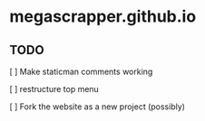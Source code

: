 # megascrapper.github.io

## TODO
[ ] Make staticman comments working

[ ] restructure top menu

[ ] Fork the website as a new project (possibly)